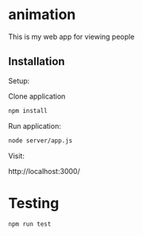 # animation

This is my web app for viewing people

## Installation

Setup:

Clone application

```bash
npm install
```
Run application:

```bash
node server/app.js
```

Visit:

http://localhost:3000/


# Testing

```bash
npm run test
```

